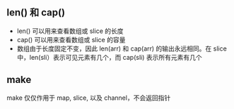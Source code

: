 ## len() 和 cap()

* len() 可以用来查看数组或 slice 的长度
* cap() 可以用来查看数组或 slice 的容量
* 数组由于长度固定不变，因此 len(arr) 和 cap(arr) 的输出永远相同。在 slice 中，len(sli）表示可见元素有几个，而 cap(sli) 表示所有元素有几个

## make

make 仅仅作用于 map, slice, 以及 channel，不会返回指针
